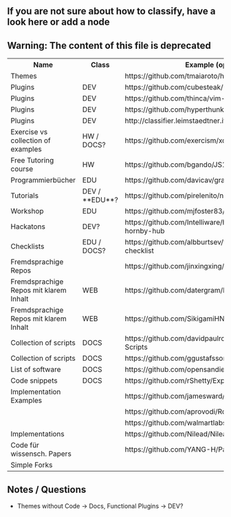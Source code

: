 ## If you are not sure about how to classify, have a look here or add a node
## Warning: The content of this file is deprecated

<table>
  <tr>
    <th>Name</th>
    <th>Class</th>
    <th>Example (opt.)</th>
  </tr>
  <tr>
    <td>Themes</td>
    <td></td>
    <td>https://github.com/tmaiaroto/hugo-redlounge</td>
  </tr>
  <tr>
    <td>Plugins</td>
    <td>DEV</td>
    <td>https://github.com/cubesteak/UsedRotten</td>
  </tr>
  <tr>
    <td>Plugins</td>
    <td>DEV</td>
    <td>https://github.com/thinca/vim-editvar</td>
  </tr>
  <tr>
    <td>Plugins</td>
    <td>DEV</td>
    <td>https://github.com/hyperthunk/rebar_phase_plugin</td>
  </tr>
  <tr>
    <td>Plugins</td>
    <td>DEV</td>
    <td>http://classifier.leimstaedtner.it/</td>
  </tr>
  <tr>
    <td>Exercise vs collection of examples</td>
    <td>HW / DOCS?</td>
    <td>https://github.com/exercism/xcpp</td>
  </tr>
  <tr>
    <td>Free Tutoring course</td>
    <td>HW</td>
    <td>https://github.com/bgando/JS102</td>
  </tr>
  <tr>
    <td>Programmierbücher</td>
    <td>EDU</td>
    <td>https://github.com/davicav/grayhat</td>
  </tr>
  <tr>
    <td>Tutorials</td>
    <td>DEV / **EDU**?</td>
    <td>https://github.com/pirelenito/nodejs-in-production</td>
  </tr>
  <tr>
    <td>Workshop</td>
    <td>EDU</td>
    <td>https://github.com/mjfoster83/web-map-workshop</td>
  </tr>
  <tr>
    <td>Hackatons</td>
    <td>DEV?</td>
    <td>https://github.com/Intelliware/hackathon2015-hornby-hub</td>
  </tr>
  <tr>
    <td>Checklists</td>
    <td>EDU / DOCS?</td>
    <td>https://github.com/albburtsev/frontend-developer-checklist</td>
  </tr>
  <tr>
    <td>Fremdsprachige Repos</td>
    <td></td>
    <td>https://github.com/jinxingxing/DNSwitcher</td>
  </tr>
  <tr>
    <td>Fremdsprachige Repos mit klarem Inhalt</td>
    <td>WEB</td>
    <td>https://github.com/datergram/blog</td>
  </tr>
  <tr>
    <td>Fremdsprachige Repos mit klarem Inhalt</td>
    <td>WEB</td>
    <td>https://github.com/SikigamiHNQ/OrinrinEditor</td>
  </tr>
  <tr>
    <td>Collection of scripts</td>
    <td>DOCS</td>
    <td>https://github.com/davidpaulrosser/Scriptographer-Scripts</td>
  </tr>
  <tr>
    <td>Collection of scripts</td>
    <td>DOCS</td>
    <td>https://github.com/ggustafsson/Dot-Files</td>
  </tr>
  <tr>
    <td>List of software</td>
    <td>DOCS</td>
    <td>https://github.com/opensandiego/awesome-civic</td>
  </tr>

  <tr>
    <td>Code snippets</td>
    <td>DOCS</td>
    <td>https://github.com/rShetty/Explore-C</td>
  </tr>
  <tr>
    <td>Implementation Examples</td>
    <td></td>
    <td>https://github.com/jamesward/P2Pong</td>
  </tr>
  <tr>
    <td></td>
    <td></td>
    <td>https://github.com/aprovodi/RoadLaneDetection</td>
  </tr>
  <tr>
    <td></td>
    <td></td>
    <td>https://github.com/walmartlabs/hapi-example</td>
  </tr>
  <tr>
    <td>Implementations</td>
    <td></td>
    <td>https://github.com/Nilead/NileadOmniBaoKim</td>
  </tr>

  <tr>
  <tr>
    <td>Code für wissensch. Papers</td>
    <td></td>
    <td>https://github.com/YANG-H/Panoramix</td>
  </tr>
  <tr>
    <td>Simple Forks</td>
    <td></td>
    <td></td>
</table>

## Notes / Questions
* Themes without Code -> Docs, Functional Plugins -> DEV?
